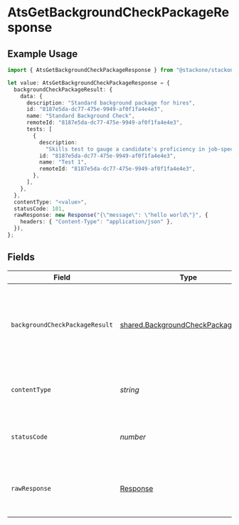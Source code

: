 # AtsGetBackgroundCheckPackageResponse

## Example Usage

```typescript
import { AtsGetBackgroundCheckPackageResponse } from "@stackone/stackone-client-ts/sdk/models/operations";

let value: AtsGetBackgroundCheckPackageResponse = {
  backgroundCheckPackageResult: {
    data: {
      description: "Standard background package for hires",
      id: "8187e5da-dc77-475e-9949-af0f1fa4e4e3",
      name: "Standard Background Check",
      remoteId: "8187e5da-dc77-475e-9949-af0f1fa4e4e3",
      tests: [
        {
          description:
            "Skills test to gauge a candidate's proficiency in job-specific skills",
          id: "8187e5da-dc77-475e-9949-af0f1fa4e4e3",
          name: "Test 1",
          remoteId: "8187e5da-dc77-475e-9949-af0f1fa4e4e3",
        },
      ],
    },
  },
  contentType: "<value>",
  statusCode: 101,
  rawResponse: new Response("{\"message\": \"hello world\"}", {
    headers: { "Content-Type": "application/json" },
  }),
};
```

## Fields

| Field                                                                                             | Type                                                                                              | Required                                                                                          | Description                                                                                       |
| ------------------------------------------------------------------------------------------------- | ------------------------------------------------------------------------------------------------- | ------------------------------------------------------------------------------------------------- | ------------------------------------------------------------------------------------------------- |
| `backgroundCheckPackageResult`                                                                    | [shared.BackgroundCheckPackageResult](../../../sdk/models/shared/backgroundcheckpackageresult.md) | :heavy_minus_sign:                                                                                | The background check package with the given identifier was retrieved.                             |
| `contentType`                                                                                     | *string*                                                                                          | :heavy_check_mark:                                                                                | HTTP response content type for this operation                                                     |
| `statusCode`                                                                                      | *number*                                                                                          | :heavy_check_mark:                                                                                | HTTP response status code for this operation                                                      |
| `rawResponse`                                                                                     | [Response](https://developer.mozilla.org/en-US/docs/Web/API/Response)                             | :heavy_check_mark:                                                                                | Raw HTTP response; suitable for custom response parsing                                           |